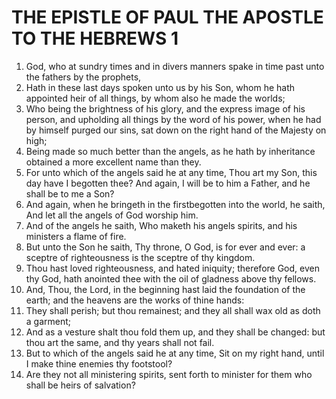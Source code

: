 ﻿# THE EPISTLE OF PAUL THE APOSTLE TO THE HEBREWS 1
1. God, who at sundry times and in divers manners spake in time past unto the fathers by the prophets, 
2. Hath in these last days spoken unto us by his Son, whom he hath appointed heir of all things, by whom also he made the worlds; 
3. Who being the brightness of his glory, and the express image of his person, and upholding all things by the word of his power, when he had by himself purged our sins, sat down on the right hand of the Majesty on high; 
4. Being made so much better than the angels, as he hath by inheritance obtained a more excellent name than they. 
5. For unto which of the angels said he at any time, Thou art my Son, this day have I begotten thee? And again, I will be to him a Father, and he shall be to me a Son? 
6. And again, when he bringeth in the firstbegotten into the world, he saith, And let all the angels of God worship him. 
7. And of the angels he saith, Who maketh his angels spirits, and his ministers a flame of fire. 
8. But unto the Son he saith, Thy throne, O God, is for ever and ever: a sceptre of righteousness is the sceptre of thy kingdom. 
9. Thou hast loved righteousness, and hated iniquity; therefore God, even thy God, hath anointed thee with the oil of gladness above thy fellows. 
10. And, Thou, the Lord, in the beginning hast laid the foundation of the earth; and the heavens are the works of thine hands: 
11. They shall perish; but thou remainest; and they all shall wax old as doth a garment; 
12. And as a vesture shalt thou fold them up, and they shall be changed: but thou art the same, and thy years shall not fail. 
13. But to which of the angels said he at any time, Sit on my right hand, until I make thine enemies thy footstool? 
14. Are they not all ministering spirits, sent forth to minister for them who shall be heirs of salvation? 
